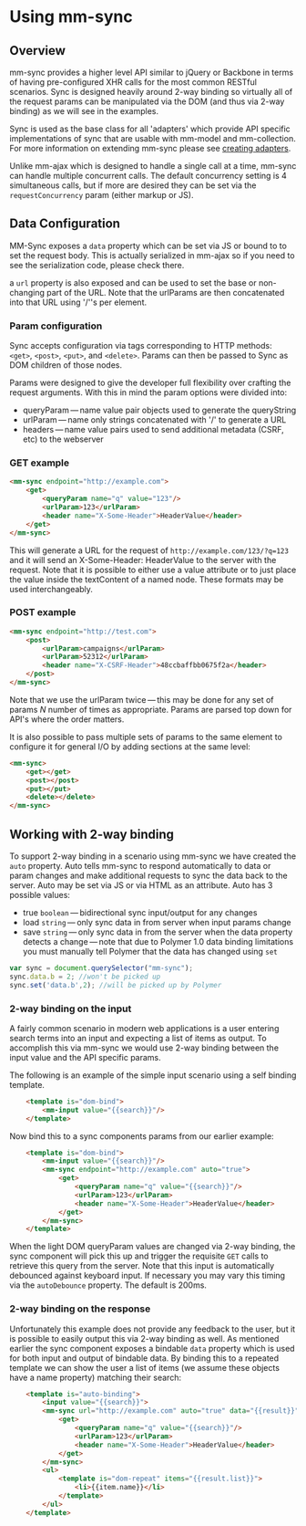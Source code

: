 # Using mm-sync

## Overview

mm-sync provides a higher level API similar to jQuery or Backbone in terms of having pre-configured XHR calls for the most common RESTful scenarios. Sync is designed heavily around 2-way binding so virtually all of the request params can be manipulated via the DOM (and thus via 2-way binding) as we will see in the examples.

Sync is used as the base class for all 'adapters' which provide API specific implementations of sync that are usable with mm-model and mm-collection.  For more information on extending mm-sync please see [creating adapters](data_comps_creating_adapters.html).

Unlike mm-ajax which is designed to handle a single call at a time, mm-sync can handle multiple concurrent calls. The default concurrency setting is 4 simultaneous calls, but if more are desired they can be set via the `requestConcurrency` param (either markup or JS).

## Data Configuration

MM-Sync exposes a `data` property which can be set via JS or bound to to set the request body. This is actually serialized in mm-ajax so if you need to see the serialization code, please check there.

a `url` property is also exposed and can be used to set the base or non-changing part of the URL.  Note that the urlParams are then concatenated into that URL using '/''s per element.

### Param configuration

Sync accepts configuration via tags corresponding to HTTP methods: `<get>`, `<post>`, `<put>`, and `<delete>`. Params can then be passed to Sync as DOM children of those nodes.

Params were designed to give the developer full flexibility over crafting the request arguments. With this in mind the param options were divided into:

* queryParam&thinsp;&mdash;&thinsp;name value pair objects used to generate the queryString
* urlParam&thinsp;&mdash;&thinsp;name only strings concatenated with '/' to generate a URL
* headers&thinsp;&mdash;&thinsp;name value pairs used to send additional metadata (CSRF, etc) to the webserver

### GET example

```html
<mm-sync endpoint="http://example.com">
	<get>
		<queryParam name="q" value="123"/>
		<urlParam>123</urlParam>
		<header name="X-Some-Header">HeaderValue</header>
	</get>
</mm-sync>
```

This will generate a URL for the request of `http://example.com/123/?q=123` and it will send an X-Some-Header: HeaderValue to the server with the request. Note that it is possible to either use a value attribute or to just place the value inside the textContent of a named node. These formats may be used interchangeably.

### POST example
```html
<mm-sync endpoint="http://test.com">
	<post>
		<urlParam>campaigns</urlParam>
		<urlParam>52312</urlParam>
		<header name="X-CSRF-Header">48ccbaffbb0675f2a</header>
	</post>
</mm-sync>
```

Note that we use the urlParam twice&thinsp;&mdash;&thinsp;this may be done for any set of params _N_ number of times as appropriate. Params are parsed top down for API's where the order matters.

It is also possible to pass multiple sets of params to the same element to configure it for general I/O by adding sections at the same level:

```html
<mm-sync>
	<get></get>
	<post></post>
	<put></put>
	<delete></delete>
</mm-sync>
```

## Working with 2-way binding

To support 2-way binding in a scenario using mm-sync we have created the `auto` property. Auto tells mm-sync to respond automatically to data or param changes and make additional requests to sync the data back to the server. Auto may be set via JS or via HTML as an attribute.  Auto has 3 possible values:

*  true `boolean`&thinsp;&mdash;&thinsp;bidirectional sync input/output for any changes
*  load `string`&thinsp;&mdash;&thinsp;only sync data in from server when input params change
*  save `string`&thinsp;&mdash;&thinsp;only sync data in from the server when the data property detects a change&thinsp;&mdash;&thinsp;note that due to Polymer 1.0 data binding limitations you must manually tell Polymer that the data has changed using `set`

```javascript
var sync = document.querySelector("mm-sync");
sync.data.b = 2; //won't be picked up
sync.set('data.b',2); //will be picked up by Polymer
```

### 2-way binding on the input

A fairly common scenario in modern web applications is a user entering search terms into an input and expecting a list of items as output. To accomplish this via mm-sync we would use 2-way binding between the input value and the API specific params.

The following is an example of the simple input scenario using a self binding template.

```html
	<template is="dom-bind">
		<mm-input value="{{search}}"/>
	</template>
```

Now bind this to a sync components params from our earlier example:

```html
	<template is="dom-bind">
		<mm-input value="{{search}}"/>
		<mm-sync endpoint="http://example.com" auto="true">
			<get>
				<queryParam name="q" value="{{search}}"/>
				<urlParam>123</urlParam>
				<header name="X-Some-Header">HeaderValue</header>
			</get>
		</mm-sync>
	</template>
```

When the light DOM queryParam values are changed via 2-way binding, the sync component will pick this up and trigger the requisite `GET` calls to retrieve this query from the server. Note that this input is automatically debounced against keyboard input. If necessary you may vary this timing via the `autoDebounce` property. The default is 200ms.

### 2-way binding on the response

Unfortunately this example does not provide any feedback to the user, but it is possible to easily output this via 2-way binding as well. As mentioned earlier the sync component exposes a bindable `data` property which is used for both input and output of bindable data. By binding this to a repeated template we can show the user a list of items (we assume these objects have a name property) matching their search:

```html
	<template is="auto-binding">
		<input value="{{search}}">
		<mm-sync url="http://example.com" auto="true" data="{{result}}">
			<get>
				<queryParam name="q" value="{{search}}"/>
				<urlParam>123</urlParam>
				<header name="X-Some-Header">HeaderValue</header>
			</get>
		</mm-sync>
		<ul>
			<template is="dom-repeat" items="{{result.list}}">
				<li>{{item.name}}</li>
			</template>
		</ul>		
	</template>
```
